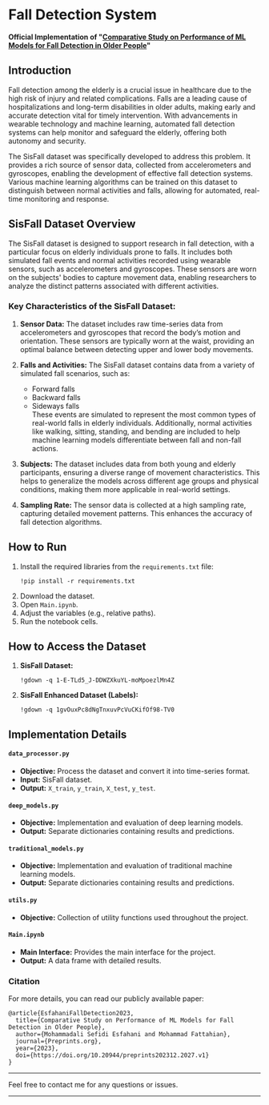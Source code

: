 # Fall Detection System

**Official Implementation of "[Comparative Study on Performance of ML Models for Fall Detection in Older People](https://doi.org/10.20944/preprints202312.2027.v1)"**

## Introduction
Fall detection among the elderly is a crucial issue in healthcare due to the high risk of injury and related complications. Falls are a leading cause of hospitalizations and long-term disabilities in older adults, making early and accurate detection vital for timely intervention. With advancements in wearable technology and machine learning, automated fall detection systems can help monitor and safeguard the elderly, offering both autonomy and security.

The SisFall dataset was specifically developed to address this problem. It provides a rich source of sensor data, collected from accelerometers and gyroscopes, enabling the development of effective fall detection systems. Various machine learning algorithms can be trained on this dataset to distinguish between normal activities and falls, allowing for automated, real-time monitoring and response.

## SisFall Dataset Overview
The SisFall dataset is designed to support research in fall detection, with a particular focus on elderly individuals prone to falls. It includes both simulated fall events and normal activities recorded using wearable sensors, such as accelerometers and gyroscopes. These sensors are worn on the subjects' bodies to capture movement data, enabling researchers to analyze the distinct patterns associated with different activities.

### Key Characteristics of the SisFall Dataset:

1. **Sensor Data:** The dataset includes raw time-series data from accelerometers and gyroscopes that record the body’s motion and orientation. These sensors are typically worn at the waist, providing an optimal balance between detecting upper and lower body movements.

2. **Falls and Activities:** The SisFall dataset contains data from a variety of simulated fall scenarios, such as:
   * Forward falls
   * Backward falls
   * Sideways falls  
   These events are simulated to represent the most common types of real-world falls in elderly individuals. Additionally, normal activities like walking, sitting, standing, and bending are included to help machine learning models differentiate between fall and non-fall actions.

3. **Subjects:** The dataset includes data from both young and elderly participants, ensuring a diverse range of movement characteristics. This helps to generalize the models across different age groups and physical conditions, making them more applicable in real-world settings.

4. **Sampling Rate:** The sensor data is collected at a high sampling rate, capturing detailed movement patterns. This enhances the accuracy of fall detection algorithms.

## How to Run

1. Install the required libraries from the `requirements.txt` file:
   ```
   !pip install -r requirements.txt
   ```
2. Download the dataset.
3. Open `Main.ipynb`.
4. Adjust the variables (e.g., relative paths).
5. Run the notebook cells.

## How to Access the Dataset

1. **SisFall Dataset:**
   ```
   !gdown -q 1-E-TLd5_J-DDWZXkuYL-moMpoezlMn4Z
   ```
2. **SisFall Enhanced Dataset (Labels):**
   ```
   !gdown -q 1gvOuxPc8dNgTnxuvPcVuCKifOf98-TV0
   ```

## Implementation Details

#### `data_processor.py`
* **Objective:** Process the dataset and convert it into time-series format.
* **Input:** SisFall dataset.
* **Output:** `X_train`, `y_train`, `X_test`, `y_test`.

#### `deep_models.py`
* **Objective:** Implementation and evaluation of deep learning models.
* **Output:** Separate dictionaries containing results and predictions.

#### `traditional_models.py`
* **Objective:** Implementation and evaluation of traditional machine learning models.
* **Output:** Separate dictionaries containing results and predictions.

#### `utils.py`
* **Objective:** Collection of utility functions used throughout the project.

#### `Main.ipynb`
* **Main Interface:** Provides the main interface for the project.
* **Output:** A data frame with detailed results.

### Citation
For more details, you can read our publicly available paper:

```
@article{EsfahaniFallDetection2023,
  title={Comparative Study on Performance of ML Models for Fall Detection in Older People},
  author={Mohammadali Sefidi Esfahani and Mohammad Fattahian},
  journal={Preprints.org},
  year={2023},
  doi={https://doi.org/10.20944/preprints202312.2027.v1}
}
```
---

Feel free to contact me for any questions or issues.

--- 
